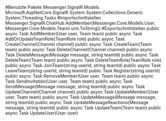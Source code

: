 #Benutzte Pakete
Messenger.SignalR.Models
Microsoft.AspNetCore.SignalR
System
System.Collections.Generic
System.Threading.Tasks
#Importschnittstellen
Messenger.SignalR.ChatHub.AddMember(Messenger.Core.Models.User, Messenger.Core.Models.Team)
uint.ToString()
#Exportschnittstellen
public async Task AddMember(User user, Team team)
public async Task AddOrUpdateTeamRole(TeamRole role)
public async Task CreateChannel(Channel channel)
public async Task CreateTeam(Team team)
public async Task DeleteChannel(Channel channel)
public async Task DeleteMessage(Message message, string teamId)
public async Task DeleteTeam(Team team)
public async Task DeleteTeamRole(TeamRole role)
public async Task JoinTeam(string userId, string teamId)
public async Task LeaveTeam(string userId, string teamId)
public Task Register(string userId)
public async Task RemoveMember(User user, Team team)
public async Task SendInvitation(User user, Team team)
public async Task SendMessage(Message message, string teamId)
public async Task UpdateChannel(Channel channel)
public async Task UpdateMember(User user, Team team)
public async Task UpdateMessage(Message message, string teamId)
public async Task UpdateMessageReactions(Message message, string teamId)
public async Task UpdateTeam(Team team)
public async Task UpdateUser(User user)
